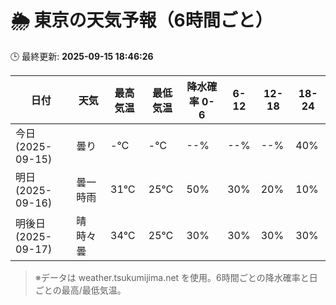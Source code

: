 # 🌦️ 東京の天気予報（6時間ごと）

🕒 最終更新: **2025-09-15 18:46:26**

| 日付 | 天気 | 最高気温 | 最低気温 | 降水確率 0-6 | 6-12 | 12-18 | 18-24 |
|------|------|----------|----------|------------|------|------|------|
| 今日 (2025-09-15) | 曇り | -℃ | -℃ | --% | --% | --% | 40% |
| 明日 (2025-09-16) | 曇一時雨 | 31℃ | 25℃ | 50% | 30% | 20% | 10% |
| 明後日 (2025-09-17) | 晴時々曇 | 34℃ | 25℃ | 30% | 30% | 30% | 30% |

> ※データは weather.tsukumijima.net を使用。6時間ごとの降水確率と日ごとの最高/最低気温。